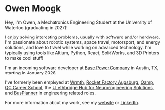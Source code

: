 # Owen Moogk
Hey, I'm Owen, a Mechatronics Engineering Student at the University of Waterloo (graduating in 2027)!

I enjoy solving interesting problems, usually with software and/or hardware. I'm passionate about robotic systems, space travel, motorsport, and energy solutions, and love to travel while working on advanced technology. I'm typically using tools like Altium, Python, React, SolidWorks, and 3D Printers to make cool stuff!

I'm an incoming software developer at [Base Power Company](https://www.basepowercompany.com) in Austin, TX, starting in January 2026.

I've formerly been employed at [Wrmth](https://wrmth.ca), [Rocket Factory Augsburg](https://rfa.space), [Qamp](https://www.linkedin.com/company/qampio), [QC Career School](https://www.qccareerschool.com/), the [ULethbridge Hub for Neuroengineering Solutions](https://www.linkedin.com/company/hub-for-neuroengineering-solutions), and [BusPlanner](https://busplanner.com) in engineering related roles.

For more information about my work, see my [website](https://owenmoogk.github.io) or [LinkedIn](https://linkedin.com/in/owenmoogk/).
